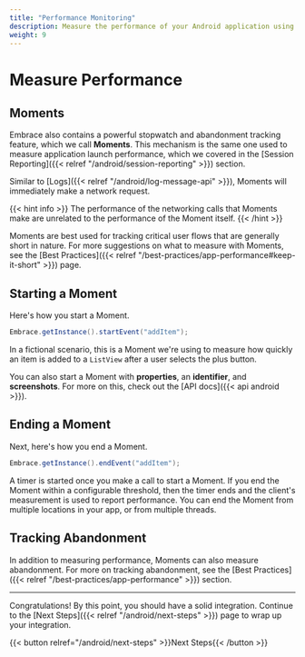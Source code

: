 ```yaml
---
title: "Performance Monitoring"
description: Measure the performance of your Android application using Embrace
weight: 9
---
```


# Measure Performance

## Moments

Embrace also contains a powerful stopwatch and abandonment tracking feature, which we call **Moments**.
This mechanism is the same one used to measure application launch performance, which we covered in the [Session Reporting]({{< relref "/android/session-reporting" >}}) section.

Similar to [Logs]({{< relref "/android/log-message-api" >}}), Moments will immediately make a network request.

{{< hint info >}}
The performance of the networking calls that Moments make are unrelated to the performance of the Moment itself.
{{< /hint >}}

Moments are best used for tracking critical user flows that are generally short in nature.
For more suggestions on what to measure with Moments, see the [Best Practices]({{< relref "/best-practices/app-performance#keep-it-short" >}}) page.

## Starting a Moment

Here's how you start a Moment.

```java
Embrace.getInstance().startEvent("addItem");
```

In a fictional scenario, this is a Moment we're using to measure how quickly an item is added to a `ListView` after a user selects the plus button.

You can also start a Moment with **properties**, an **identifier**, and **screenshots**.
For more on this, check out the [API docs]({{< api android >}}).


## Ending a Moment

Next, here's how you end a Moment.

```java
Embrace.getInstance().endEvent("addItem");
```

A timer is started once you make a call to start a Moment.
If you end the Moment within a configurable threshold, then the timer ends and the client's measurement is used to report performance.
You can end the Moment from multiple locations in your app, or from multiple threads. 

## Tracking Abandonment

In addition to measuring performance, Moments can also measure abandonment.
For more on tracking abandonment, see the [Best Practices]({{< relref "/best-practices/app-performance" >}}) section.

---

Congratulations! By this point, you should have a solid integration. Continue to the [Next Steps]({{< relref "/android/next-steps" >}}) page to wrap up your integration.

{{< button relref="/android/next-steps" >}}Next Steps{{< /button >}}
